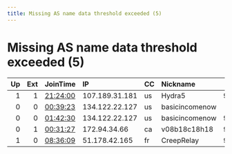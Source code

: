 ```yaml
---
title: Missing AS name data threshold exceeded (5)
---
```


# Missing AS name data threshold exceeded (5)

|   Up |   Ext | JoinTime                                                                                            | IP             | CC   | Nickname       |   ORp |   Dirp | Version   | Contact                      | OS    |   eFamMembers |
|-----:|------:|:----------------------------------------------------------------------------------------------------|:---------------|:-----|:---------------|------:|-------:|:----------|:-----------------------------|:------|--------------:|
|    1 |     1 | [21:24:00](https://metrics.torproject.org/rs.html#details/3C90CA5857705D7C6C176D475C592AF2789FDDA7) | 107.189.31.181 | us   | Hydra5         |  9001 |     80 | 0.4.4.6   | email:abuse-node49 poste     | Linux |             4 |
|    0 |     0 | [00:39:23](https://metrics.torproject.org/rs.html#details/F4D1EB70C54323B10526F67CDBF215F489CF6180) | 134.122.22.127 | us   | basicincomenow |   443 |      0 | 0.3.5.12  | basicincomenow@airmail.cc    | Linux |             1 |
|    0 |     0 | [01:42:30](https://metrics.torproject.org/rs.html#details/7B24ADA755C51E26D5B54B83C09F5295E5674C0C) | 134.122.22.127 | us   | basicincomenow |  9001 |      0 | 0.3.5.12  | basicincomenow at airmail    | Linux |             1 |
|    0 |     1 | [00:31:27](https://metrics.torproject.org/rs.html#details/18DE294A749A1BCFAA8C962175D33B5002BBD94D) | 172.94.34.66   | ca   | v08b18c18h18   |  9418 |  29418 | 0.4.4.6   | B. Watts &lt;brettwatt@post. | Linux |             1 |
|    1 |     0 | [08:36:09](https://metrics.torproject.org/rs.html#details/BD02023319861E9A086FB12C2B6F03543945A625) | 51.178.42.165  | fr   | CreepRelay     |  9001 |   9030 | 0.4.2.7   | admin- at - dot creepercr    | Linux |             1 |
